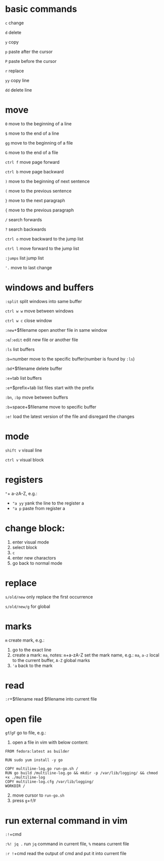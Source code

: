 # basic commands
`c` change

`d` delete

`y` copy

`p` paste after the cursor

`P` paste before the cursor

`r` replace

`yy` copy line

`dd` delete line


# move
`0` move to the beginning of a line

`$` move to the end of a line

`gg` move to the beginning of a file

`G` move to the end of a file

`ctrl f` move page forward

`ctrl b` move page backward

`)` move to the beginning of next sentence

`(` move to the previous sentence

`}` move to the next paragraph

`{` move to the previous paragraph

`/` search forwards

`?` search backwards

`ctrl o` move backward to the jump list

`ctrl l` move forward to the jump list

`:jumps` list jump list

`'.` move to last change


# windows and buffers
`:split` split windows into same buffer

`ctrl w w` move between windows

`ctrl w c` close window

`:new`+$filename open another file in same window

`:e`/`:edit` edit new file or another file

`:ls` list buffers

`:b`+number move to the specific buffer(number is found by `:ls`)

`:bd`+$filename delete buffer

`:e`+tab list buffers

`:e`+$prefix+tab list files start with the prefix

`:bn`, `:bp` move between buffers

`:b`+space+$filename move to specific buffer

`:e!` load the latest version of the file and disregard the changes



# mode
`shift v` visual line

`ctrl v` visual block


# registers
`"`+ a-zA-Z, e.g.:
- `"a yy` yank the line to the register a
- `"a p` paste from register a


# change block:
1. enter visual mode
2.  select block
3.  `c`
4.  enter new charactors
5.  go back to normal mode

# replace
`s/old/new` only replace the first occurrence

`s/old/new/g` for global


# marks
`m` create mark, e.g.:
1.  go to the exact line
2.  create a mark: `ma`, notes: `m`+a-zA-Z set the mark name, e.g.: `ma`, `a-z` local to the current buffer, `A-Z` global marks
3.  `'a` back to the mark


# read
`:r`+$filename read $filename into current file


# open file
`gf`/`gF` go to file, e.g.:

1. open a file in vim with below content:
```
FROM fedora:latest as builder

RUN sudo yum install -y go

COPY multiline-log.go run-go.sh /
RUN go build /multiline-log.go && mkdir -p /var/lib/logging/ && chmod +x ./multiline-log
COPY multiline-log.cfg /var/lib/logging/
WORKDIR /
```
2. move cursor to `run-go.sh`
3. press `g`+`f`/`F`


# run external command in vim
`:!`+cmd

`:%! jq .` run `jq` command in current file, `%` means current file

`:r !`+cmd read the output of cmd and put it into current file
